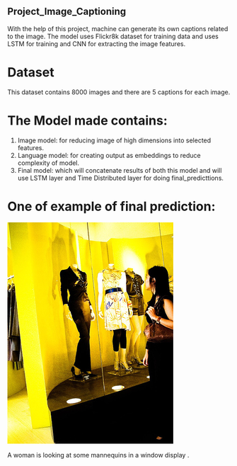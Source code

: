 ## Project_Image_Captioning
With the help of this project, machine can generate its own captions related to the image. The model uses Flickr8k dataset for training data and uses LSTM for training and CNN for extracting the image features.

# Dataset
This dataset contains 8000 images and there are 5 captions for each image.

# The Model made contains:

1) Image model: for reducing image of high dimensions into selected features.  
2) Language model: for creating output as embeddings to reduce complexity of model. 
3) Final model: which will concatenate results of both this model and will use LSTM layer and Time Distributed layer for doing final_predicttions.
  
  
# One of example of final prediction:

![alt text](./download.jpeg)

A woman is looking at some mannequins in a window display .
